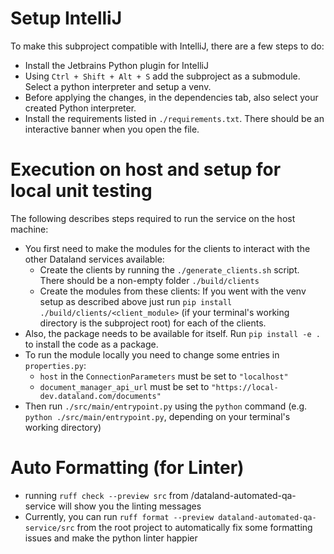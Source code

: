 # Setup IntelliJ

To make this subproject compatible with IntelliJ, there are a few steps to do:
- Install the Jetbrains Python plugin for IntelliJ
- Using `Ctrl + Shift + Alt + S` add the subproject as a submodule.
Select a python interpreter and setup a venv.
- Before applying the changes, in the dependencies tab, also select your created Python interpreter.
- Install the requirements listed in `./requirements.txt`. There should be an interactive banner when you open the file.

# Execution on host and setup for local unit testing

The following describes steps required to run the service on the host machine:
- You first need to make the modules for the clients to interact with the other Dataland services available:
  - Create the clients by running the `./generate_clients.sh` script. There should be a non-empty folder `./build/clients`
  - Create the modules from these clients: If you went with the venv setup as described above just run 
`pip install ./build/clients/<client_module>` (if your terminal's working directory is the subproject root) for each of the clients.
- Also, the package needs to be available for itself. Run `pip install -e .` to install the code as a package.
- To run the module locally you need to change some entries in `properties.py`:
  - `host` in the `ConnectionParameters` must be set to `"localhost"`
  - `document_manager_api_url` must be set to `"https://local-dev.dataland.com/documents"`
- Then run `./src/main/entrypoint.py` using the `python` command 
(e.g. `python ./src/main/entrypoint.py`, depending on your terminal's working directory)

# Auto Formatting (for Linter)

- running `ruff check --preview src` from /dataland-automated-qa-service will show you the linting messages
- Currently, you can run `ruff format --preview dataland-automated-qa-service/src` from the root project to automatically
fix some formatting issues and make the python linter happier
